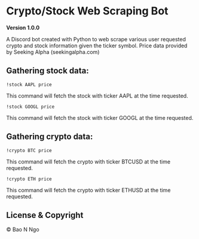 # Crypto/Stock Web Scraping Bot

**Version 1.0.0**

A Discord bot created with Python to web scrape various user requested crypto and stock information given the ticker symbol. Price data provided by Seeking Alpha (seekingalpha.com)

Gathering stock data: 
---------------------
```
!stock AAPL price
```
This command will fetch the stock with ticker AAPL at the time requested.

```
!stock GOOGL price
```
This command will fetch the stock with ticker GOOGL at the time requested.


Gathering crypto data: 
---------------------
```
!crypto BTC price
```
This command will fetch the crypto with ticker BTCUSD at the time requested.
```
!crypto ETH price
```
This command will fetch the crypto with ticker ETHUSD at the time requested.

## License & Copyright
© Bao N Ngo

